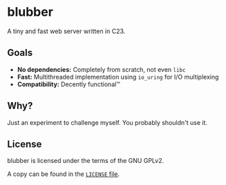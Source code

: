# blubber

A tiny and fast web server written in C23.

## Goals

- **No dependencies:** Completely from scratch, not even `libc`
- **Fast:** Multithreaded implementation using `io_uring` for I/O multiplexing
- **Compatibility:** Decently functional™

## Why?

Just an experiment to challenge myself. You probably shouldn't use it.

## License

blubber is licensed under the terms of the GNU GPLv2.

A copy can be found in the [`LICENSE` file](./LICENSE).
